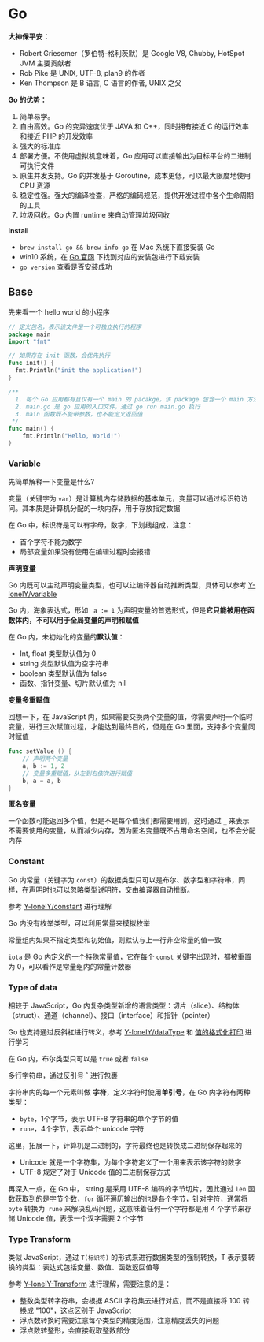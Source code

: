 # Go

**大神保平安：**

- Robert Griesemer（罗伯特-格利茨默）是 Google V8, Chubby, HotSpot JVM 主要贡献者
- Rob Pike 是 UNIX, UTF-8, plan9 的作者
- Ken Thompson 是 B 语言, C 语言的作者, UNIX 之父



**Go 的优势：**

1. 简单易学。
2. 自由高效。Go 的变异速度优于 JAVA 和 C++，同时拥有接近 C 的运行效率和接近 PHP 的开发效率
3. 强大的标准库
4. 部署方便。不使用虚拟机意味着，Go 应用可以直接输出为目标平台的二进制可执行文件
5. 原生并发支持。Go 的并发基于 Goroutine，成本更低，可以最大限度地使用 CPU 资源
6. 稳定性强。强大的编译检查，严格的编码规范，提供开发过程中各个生命周期的工具
7. 垃圾回收。Go 内置 runtime 来自动管理垃圾回收



**Install**

- `brew install go && brew info go` 在 Mac 系统下直接安装 Go
- win10 系统，在 [Go 官网](https://golang.org/dl/) 下找到对应的安装包进行下载安装
- `go version` 查看是否安装成功



## Base



先来看一个 hello world 的小程序

```go
// 定义包名，表示该文件是一个可独立执行的程序
package main
import "fmt"

// 如果存在 init 函数，会优先执行
func init() {
  fmt.Println("init the application!")
}

/**
  1. 每个 Go 应用都有且仅有一个 main 的 pacakge，该 package 包含一个 main 方法
  2. main.go 是 go 应用的入口文件，通过 go run main.go 执行
  3. main 函数既不能带参数，也不能定义返回值
 */
func main() {
	fmt.Println("Hello, World!")
}
```



### Variable

先简单解释一下变量是什么?

变量（关键字为 `var`）是计算机内存储数据的基本单元，变量可以通过标识符访问。其本质是计算机分配的一块内存，用于存放指定数据

在 Go 中，标识符是可以有字母，数字，下划线组成，注意：

- 首个字符不能为数字
- 局部变量如果没有使用在编辑过程时会报错



**声明变量**

Go 内既可以主动声明变量类型，也可以让编译器自动推断类型，具体可以参考 [Y-lonelY/variable](https://github.com/Y-lonelY/study-go/blob/master/base/variable.go) 

Go 内，海象表达式，形如 ` a := 1` 为声明变量的首选形式，但是**它只能被用在函数体内，不可以用于全局变量的声明和赋值**

在 Go 内，未初始化的变量的**默认值**：

- Int, float 类型默认值为 0
- string 类型默认值为空字符串
- boolean 类型默认值为 false
- 函数、指针变量、切片默认值为 nil

**变量多重赋值**

回想一下，在 JavaScript 内，如果需要交换两个变量的值，你需要声明一个临时变量，进行三次赋值过程，才能达到最终目的，但是在 Go 里面，支持多个变量同时赋值

```go
func setValue () {
	// 声明两个变量
	a, b := 1, 2
	// 变量多重赋值，从左到右依次进行赋值
	b, a = a, b
}
```



**匿名变量**

一个函数可能返回多个值，但是不是每个值我们都需要用到，这时通过 `_` 来表示不需要使用的变量，从而减少内存，因为匿名变量既不占用命名空间，也不会分配内存



### Constant

Go 内常量（关键字为 `const`）的数据类型只可以是布尔、数字型和字符串，同样，在声明时也可以忽略类型说明符，交由编译器自动推断。

参考 [Y-lonelY/constant](https://github.com/Y-lonelY/study-go/blob/master/base/constant.go) 进行理解

Go 内没有枚举类型，可以利用常量来模拟枚举

常量组内如果不指定类型和初始值，则默认与上一行非空常量的值一致

`iota` 是 Go 内定义的一个特殊常量值，它在每个 `const` 关键字出现时，都被重置为 0，可以看作是常量组内的常量计数器



### Type of data

相较于 JavaScript，Go 内复杂类型新增的语言类型：切片（slice）、结构体（struct）、通道（channel）、接口（interface）和指针（pointer）

Go 也支持通过反斜杠进行转义，参考 [Y-lonelY/dataType](https://github.com/Y-lonelY/study-go/blob/master/base/dataType.go) 和 [值的格式化打印](https://github.com/Y-lonelY/study-go/blob/master/base/fmt.go) 进行学习

在 Go 内，布尔类型只可以是 `true` 或者 `false`

多行字符串，通过反引号 **`** 进行包裹

字符串内的每一个元素叫做 **字符**，定义字符时使用**单引号**，在 Go 内字符有两种类型：

- `byte`，1个字节，表示 UTF-8 字符串的单个字节的值
- `rune`，4个字节，表示单个 unicode 字符

这里，拓展一下，计算机是二进制的，字符最终也是转换成二进制保存起来的

- Unicode 就是一个字符集，为每个字符定义了一个用来表示该字符的数字
- UTF-8 规定了对于 Unicode 值的二进制保存方式

再深入一点，在 Go 中， string 是采用 UTF-8 编码的字节切片，因此通过 `len` 函数获取到的是字节个数，`for` 循环遍历输出的也是各个字节，针对字符，通常将 `byte` 转换为` rune` 来解决乱码问题，这意味着任何一个字符都是用 4 个字节来存储 Unicode 值，表示一个汉字需要 2 个字节 



### Type Transform

类似 JavaScript，通过 `T(标识符)` 的形式来进行数据类型的强制转换，T 表示要转换的类型：表达式包括变量、数值、函数返回值等

参考 <a href="https://github.com/Y-lonelY/study-go/blob/master/base/transform.go">Y-lonelY-Transform</a> 进行理解，需要注意的是：

- 整数类型转字符串，会根据 ASCII 字符集去进行对应，而不是直接将 100 转换成 "100"，这点区别于 JavaScript
- 浮点数转换时需要注意每个类型的精度范围，注意精度丢失的问题
- 浮点数转整形，会直接截取整数部分

